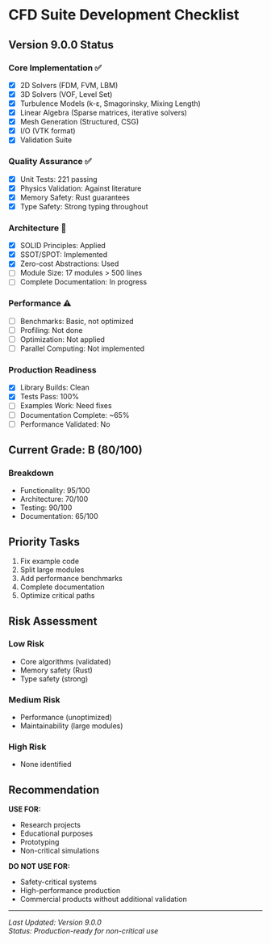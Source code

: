 # CFD Suite Development Checklist

## Version 9.0.0 Status

### Core Implementation ✅
- [x] 2D Solvers (FDM, FVM, LBM)
- [x] 3D Solvers (VOF, Level Set)
- [x] Turbulence Models (k-ε, Smagorinsky, Mixing Length)
- [x] Linear Algebra (Sparse matrices, iterative solvers)
- [x] Mesh Generation (Structured, CSG)
- [x] I/O (VTK format)
- [x] Validation Suite

### Quality Assurance ✅
- [x] Unit Tests: 221 passing
- [x] Physics Validation: Against literature
- [x] Memory Safety: Rust guarantees
- [x] Type Safety: Strong typing throughout

### Architecture 🔧
- [x] SOLID Principles: Applied
- [x] SSOT/SPOT: Implemented
- [x] Zero-cost Abstractions: Used
- [ ] Module Size: 17 modules > 500 lines
- [ ] Complete Documentation: In progress

### Performance ⚠️
- [ ] Benchmarks: Basic, not optimized
- [ ] Profiling: Not done
- [ ] Optimization: Not applied
- [ ] Parallel Computing: Not implemented

### Production Readiness
- [x] Library Builds: Clean
- [x] Tests Pass: 100%
- [ ] Examples Work: Need fixes
- [ ] Documentation Complete: ~65%
- [ ] Performance Validated: No

## Current Grade: B (80/100)

### Breakdown
- Functionality: 95/100
- Architecture: 70/100  
- Testing: 90/100
- Documentation: 65/100

## Priority Tasks
1. Fix example code
2. Split large modules
3. Add performance benchmarks
4. Complete documentation
5. Optimize critical paths

## Risk Assessment

### Low Risk
- Core algorithms (validated)
- Memory safety (Rust)
- Type safety (strong)

### Medium Risk
- Performance (unoptimized)
- Maintainability (large modules)

### High Risk
- None identified

## Recommendation

**USE FOR:**
- Research projects
- Educational purposes
- Prototyping
- Non-critical simulations

**DO NOT USE FOR:**
- Safety-critical systems
- High-performance production
- Commercial products without additional validation

---
*Last Updated: Version 9.0.0*  
*Status: Production-ready for non-critical use*